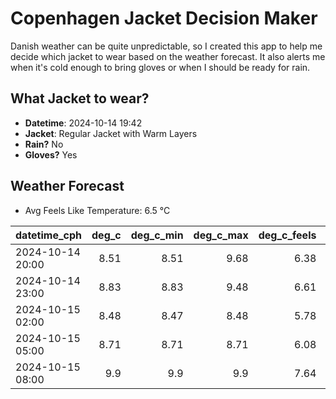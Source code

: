 
# Copenhagen Jacket Decision Maker

Danish weather can be quite unpredictable, so I created this app to help me decide which jacket to wear based on the weather forecast. 
It also alerts me when it's cold enough to bring gloves or when I should be ready for rain.

## What Jacket to wear?

- **Datetime**: 2024-10-14 19:42
- **Jacket**: Regular Jacket with Warm Layers
- **Rain?** No
- **Gloves?** Yes

## Weather Forecast
- Avg Feels Like Temperature: 6.5 °C

| datetime_cph     |   deg_c |   deg_c_min |   deg_c_max |   deg_c_feels | weather   | wind   | rain   |
|:-----------------|--------:|------------:|------------:|--------------:|:----------|:-------|:-------|
| 2024-10-14 20:00 |    8.51 |        8.51 |        9.68 |          6.38 | Clouds    | Low    | None   |
| 2024-10-14 23:00 |    8.83 |        8.83 |        9.48 |          6.61 | Clouds    | Low    | None   |
| 2024-10-15 02:00 |    8.48 |        8.47 |        8.48 |          5.78 | Clouds    | Low    | None   |
| 2024-10-15 05:00 |    8.71 |        8.71 |        8.71 |          6.08 | Clouds    | Low    | None   |
| 2024-10-15 08:00 |    9.9  |        9.9  |        9.9  |          7.64 | Clouds    | Low    | None   |
        